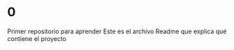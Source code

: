 # 0
Primer repositorio para aprender
Este es el archivo Readme que explica qué contiene el proyecto
